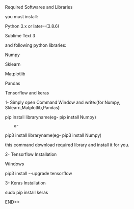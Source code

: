 Required Softwares and Libraries

 you must install:

Python 3.x or later--(3.8.6)

Sublime Text 3

and following python libraries:

Numpy

Sklearn

Matplotlib

Pandas

Tensorflow and keras


1- Simply open Command Window and write:(for Numpy, Sklearn,Matplotlib,Pandas)

pip install libraryname(eg- pip install Numpy)

        or

pip3 install libraryname(eg- pip3 install Numpy)

this command download required library and install it for you.



2- Tensorflow Installation

Windows

pip3 install --upgrade tensorflow



3- Keras Installation

sudo pip install keras 

END>>
